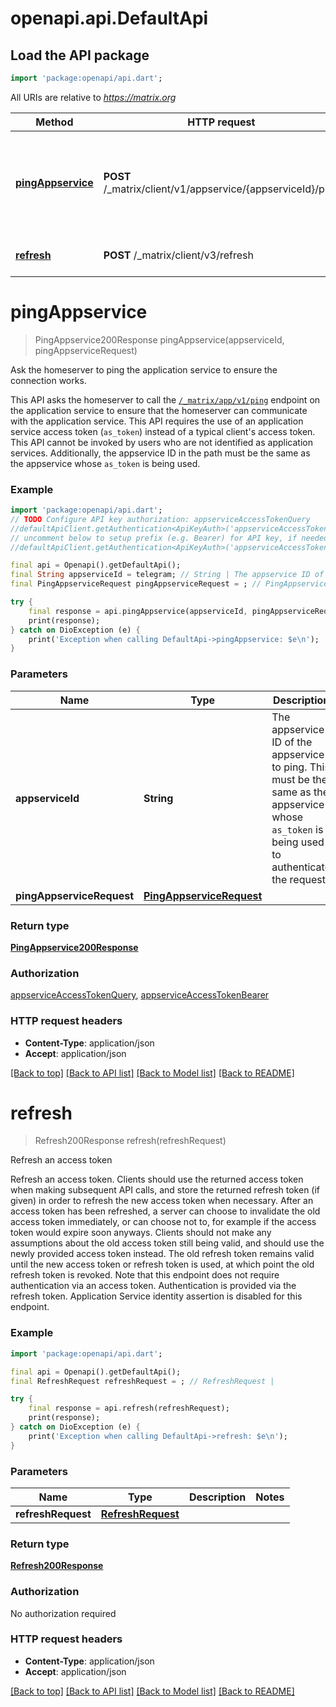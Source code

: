 # openapi.api.DefaultApi

## Load the API package
```dart
import 'package:openapi/api.dart';
```

All URIs are relative to *https://matrix.org*

Method | HTTP request | Description
------------- | ------------- | -------------
[**pingAppservice**](DefaultApi.md#pingappservice) | **POST** /_matrix/client/v1/appservice/{appserviceId}/ping | Ask the homeserver to ping the application service to ensure the connection works.
[**refresh**](DefaultApi.md#refresh) | **POST** /_matrix/client/v3/refresh | Refresh an access token


# **pingAppservice**
> PingAppservice200Response pingAppservice(appserviceId, pingAppserviceRequest)

Ask the homeserver to ping the application service to ensure the connection works.

This API asks the homeserver to call the [`/_matrix/app/v1/ping`](https://spec.matrix.org/v1.13/application-service-api/#post_matrixappv1ping) endpoint on the application service to ensure that the homeserver can communicate with the application service.  This API requires the use of an application service access token (`as_token`) instead of a typical client's access token. This API cannot be invoked by users who are not identified as application services. Additionally, the appservice ID in the path must be the same as the appservice whose `as_token` is being used.

### Example
```dart
import 'package:openapi/api.dart';
// TODO Configure API key authorization: appserviceAccessTokenQuery
//defaultApiClient.getAuthentication<ApiKeyAuth>('appserviceAccessTokenQuery').apiKey = 'YOUR_API_KEY';
// uncomment below to setup prefix (e.g. Bearer) for API key, if needed
//defaultApiClient.getAuthentication<ApiKeyAuth>('appserviceAccessTokenQuery').apiKeyPrefix = 'Bearer';

final api = Openapi().getDefaultApi();
final String appserviceId = telegram; // String | The appservice ID of the appservice to ping. This must be the same as the appservice whose `as_token` is being used to authenticate the request.
final PingAppserviceRequest pingAppserviceRequest = ; // PingAppserviceRequest | 

try {
    final response = api.pingAppservice(appserviceId, pingAppserviceRequest);
    print(response);
} catch on DioException (e) {
    print('Exception when calling DefaultApi->pingAppservice: $e\n');
}
```

### Parameters

Name | Type | Description  | Notes
------------- | ------------- | ------------- | -------------
 **appserviceId** | **String**| The appservice ID of the appservice to ping. This must be the same as the appservice whose `as_token` is being used to authenticate the request. | 
 **pingAppserviceRequest** | [**PingAppserviceRequest**](PingAppserviceRequest.md)|  | 

### Return type

[**PingAppservice200Response**](PingAppservice200Response.md)

### Authorization

[appserviceAccessTokenQuery](../README.md#appserviceAccessTokenQuery), [appserviceAccessTokenBearer](../README.md#appserviceAccessTokenBearer)

### HTTP request headers

 - **Content-Type**: application/json
 - **Accept**: application/json

[[Back to top]](#) [[Back to API list]](../README.md#documentation-for-api-endpoints) [[Back to Model list]](../README.md#documentation-for-models) [[Back to README]](../README.md)

# **refresh**
> Refresh200Response refresh(refreshRequest)

Refresh an access token

Refresh an access token. Clients should use the returned access token when making subsequent API calls, and store the returned refresh token (if given) in order to refresh the new access token when necessary.  After an access token has been refreshed, a server can choose to invalidate the old access token immediately, or can choose not to, for example if the access token would expire soon anyways. Clients should not make any assumptions about the old access token still being valid, and should use the newly provided access token instead.  The old refresh token remains valid until the new access token or refresh token is used, at which point the old refresh token is revoked.  Note that this endpoint does not require authentication via an access token. Authentication is provided via the refresh token.  Application Service identity assertion is disabled for this endpoint.

### Example
```dart
import 'package:openapi/api.dart';

final api = Openapi().getDefaultApi();
final RefreshRequest refreshRequest = ; // RefreshRequest | 

try {
    final response = api.refresh(refreshRequest);
    print(response);
} catch on DioException (e) {
    print('Exception when calling DefaultApi->refresh: $e\n');
}
```

### Parameters

Name | Type | Description  | Notes
------------- | ------------- | ------------- | -------------
 **refreshRequest** | [**RefreshRequest**](RefreshRequest.md)|  | 

### Return type

[**Refresh200Response**](Refresh200Response.md)

### Authorization

No authorization required

### HTTP request headers

 - **Content-Type**: application/json
 - **Accept**: application/json

[[Back to top]](#) [[Back to API list]](../README.md#documentation-for-api-endpoints) [[Back to Model list]](../README.md#documentation-for-models) [[Back to README]](../README.md)

